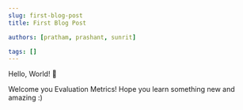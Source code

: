 ```yaml
---
slug: first-blog-post
title: First Blog Post

authors: [pratham, prashant, sunrit]

tags: []
---
```


Hello, World! 👋 

Welcome you Evaluation Metrics! Hope you learn something new and amazing :)
